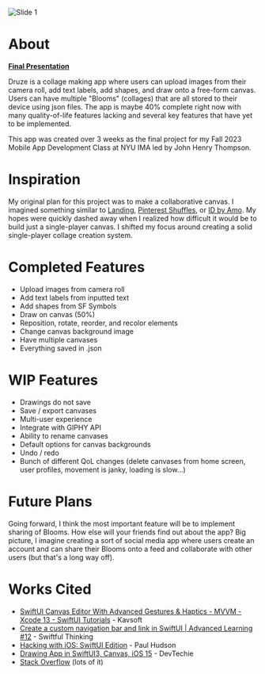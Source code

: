 ![Slide 1](https://github.com/andrewicus2/druze/assets/76884812/6cc2fd9b-7f09-4db5-96df-9bdf1a911590)

# About
[**Final Presentation**](https://www.figma.com/proto/FQBEy3bloUIJs9qN8vAxy5/MoLab?page-id=109%3A157&type=design&node-id=109-158&viewport=515%2C429%2C0.05&t=mhuJgjiGdKGh4NEF-1&scaling=contain&mode=design)

Druze is a collage making app where users can upload images from their camera roll, add text labels, add shapes, and draw onto a free-form canvas. Users can have multiple "Blooms" (collages) that are all stored to their device using json files. The app is maybe 40% complete right now with many quality-of-life features lacking and several key features that have yet to be implemented.

This app was created over 3 weeks as the final project for my Fall 2023 Mobile App Development Class at NYU IMA led by John Henry Thompson. 

# Inspiration
My original plan for this project was to make a collaborative canvas. I imagined something similar to [Landing](https://landing.space/), [Pinterest Shuffles](https://www.shffls.com/), or [ID by Amo](https://x.com/amoamoamo/status/1726212349151871095?s=20). My hopes were quickly dashed away when I realized how difficult it would be to build just a single-player canvas. I shifted my focus around creating a solid single-player collage creation system. 

# Completed Features
- Upload images from camera roll
- Add text labels from inputted text
- Add shapes from SF Symbols
- Draw on canvas (50%)
- Reposition, rotate, reorder, and recolor elements
- Change canvas background image
- Have multiple canvases
- Everything saved in .json

# WIP Features
- Drawings do not save
- Save / export canvases
- Multi-user experience
- Integrate with GIPHY API
- Ability to rename canvases
- Default options for canvas backgrounds
- Undo / redo
- Bunch of different QoL changes (delete canvases from home screen, user profiles, movement is janky, loading is slow...)

# Future Plans
Going forward, I think the most important feature will be to implement sharing of Blooms. How else will your friends find out about the app? Big picture, I imagine creating a sort of social media app where users create an account and can share their Blooms onto a feed and collaborate with other users (but that's a long way off). 

# Works Cited
- [SwiftUI Canvas Editor With Advanced Gestures & Haptics - MVVM - Xcode 13 - SwiftUI Tutorials](https://youtu.be/zvdHmnp8sLA) - Kavsoft
- [Create a custom navigation bar and link in SwiftUI | Advanced Learning #12](https://www.youtube.com/watch?v=aIDT4uuMLHc) - Swiftful Thinking
- [Hacking with iOS: SwiftUI Edition](https://www.hackingwithswift.com/books/ios-swiftui) - Paul Hudson
- [Drawing App in SwiftUI3, Canvas, iOS 15](https://www.youtube.com/watch?v=qoL6pBwdANY) - DevTechie
- [Stack Overflow](https://stackoverflow.com/) (lots of it)


